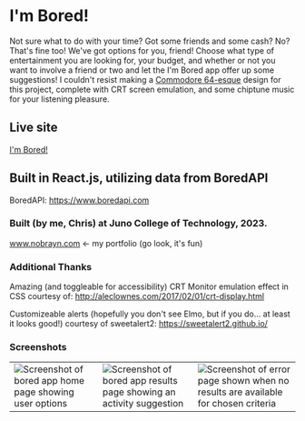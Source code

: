 # I'm Bored!
Not sure what to do with your time? Got some friends and some cash? No? That's fine too! We've got options for you, friend! Choose what type of entertainment you are looking for, your budget, and whether or not you want to involve a friend or two and let the I'm Bored app offer up some suggestions! I couldn't resist making a [Commodore 64-esque](https://www.c64-wiki.com/images/c/c9/Einschaltmeldung_C64.jpg) design for this project, complete with CRT screen emulation, and some chiptune music for your listening pleasure.

## Live site
[I'm Bored!](https://im-bored-app-main.netlify.app)

## Built in React.js, utilizing data from BoredAPI
BoredAPI:
https://www.boredapi.com

### Built (by me, Chris) at Juno College of Technology, 2023.
www.nobrayn.com <- my portfolio (go look, it's fun)

### Additional Thanks
Amazing (and toggleable for accessibility) CRT Monitor emulation effect in CSS courtesy of:
http://aleclownes.com/2017/02/01/crt-display.html

Customizeable alerts (hopefully you don't see Elmo, but if you do... at least it looks good!) courtesy of sweetalert2:
https://sweetalert2.github.io/

### Screenshots
<table>
  <tr>
    <td><img src="https://user-images.githubusercontent.com/92102282/224420852-c18d4c88-bae6-4c70-80ed-8dc46d36a18a.png" alt="Screenshot of bored app home page showing user options" /></td>
    <td><img src="https://user-images.githubusercontent.com/92102282/224421012-cc22344a-1e70-4afc-9e48-c61e30e820ef.png" alt="Screenshot of bored app results page showing an activity suggestion" /></td>
    <td><img src="https://user-images.githubusercontent.com/92102282/224421062-a829994c-a4b0-4552-84ee-cb256b26f866.png" alt="Screenshot of error page shown when no results are available for chosen criteria" /></td>
  </tr>
</table>
